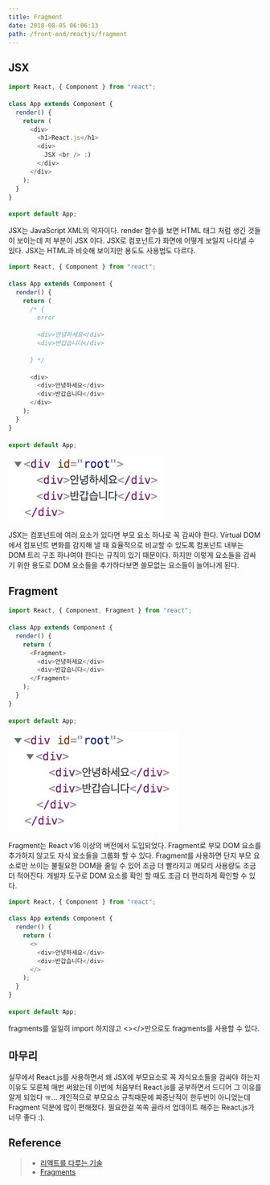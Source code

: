 ```yaml
---
title: Fragment
date: 2018-08-05 06:06:13
path: /front-end/reactjs/fragment
---
```


## JSX

```javascript
import React, { Component } from "react";

class App extends Component {
  render() {
    return (
      <div>
        <h1>React.js</h1>
        <div>
          JSX <br /> :)
        </div>
      </div>
    );
  }
}

export default App;
```

JSX는 JavaScript XML의 약자이다. render 함수를 보면 HTML 태그 처럼 생긴 것들이 보이는데 저 부분이 JSX 이다. JSX로 컴포넌트가 화면에 어떻게 보일지 나타낼 수 있다. JSX는 HTML과 비슷해 보이지만 용도도 사용법도 다르다.

```javascript
import React, { Component } from "react";

class App extends Component {
  render() {
    return (
      /* {
        error

        <div>안녕하세요</div>
        <div>반갑습니다</div>

      } */

      <div>
        <div>안녕하세요</div>
        <div>반갑습니다</div>
      </div>
    );
  }
}

export default App;
```

![실행결과](../images/frontend/reactjs-fragment-1.png)

JSX는 컴포넌트에 여러 요소가 있다면 부모 요소 하나로 꼭 감싸야 한다. Virtual DOM에서 컴포넌트 변화를 감지해 낼 때 효율적으로 비교할 수 있도록 컴포넌트 내부는 DOM 트리 구조 하나여야 한다는 규칙이 있기 때문이다.
하지만 이렇게 요소들을 감싸기 위한 용도로 DOM 요소들을 추가하다보면 쓸모없는 요소들이 늘어나게 된다.

## Fragment

```javascript
import React, { Component, Fragment } from "react";

class App extends Component {
  render() {
    return (
      <Fragment>
        <div>안녕하세요</div>
        <div>반갑습니다</div>
      </Fragment>
    );
  }
}

export default App;
```

![실행결과](../images/frontend/reactjs-fragment-2.png)

Fragment는 React v16 이상의 버전에서 도입되었다. Fragment로 부모 DOM 요소를 추가하지 않고도 자식 요소들을 그룹화 할 수 있다.
Fragment를 사용하면 단지 부모 요소로만 쓰이는 불필요한 DOM을 줄일 수 있어 조금 더 빨라지고 메모리 사용량도 조금 더 적어진다. 개발자 도구로 DOM 요소를 확인 할 때도 조금 더 편리하게 확인할 수 있다.

```javascript
import React, { Component } from "react";

class App extends Component {
  render() {
    return (
      <>
        <div>안녕하세요</div>
        <div>반갑습니다</div>
      </>
    );
  }
}

export default App;
```

fragments를 일일히 import 하지않고 <></>만으로도 fragments를 사용할 수 있다.

## 마무리

실무에서 React.js를 사용하면서 왜 JSX에 부모요소로 꼭 자식요소들을 감싸야 하는지 이유도 모른체 매번 써왔는데 이번에 처음부터 React.js를 공부하면서 드디어 그 이유를 알게 되었다 ㅠ...
개인적으로 부모요소 규칙때문에 짜증난적이 한두번이 아니었는데 Fragment 덕분에 많이 편해졌다. 필요한걸 쏙쏙 골라서 업데이트 해주는 React.js가 너무 좋다 :).

## Reference

> - [리액트를 다루는 기술](http://www.kyobobook.co.kr/product/detailViewKor.laf?ejkGb=KOR&mallGb=KOR&barcode=9791160505238&orderClick=LAG&Kc=)
> - [Fragments](https://reactjs.org/docs/fragments.html)
